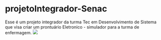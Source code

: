 # projetoIntegrador-Senac

Esse é um projeto integrador da turma Tec em Desenvolvimento de Sistema que visa criar um prontuário
Eletronico - simulador para a turma de enfermagem.
<img src="/assets/img/arquivo.gif">
